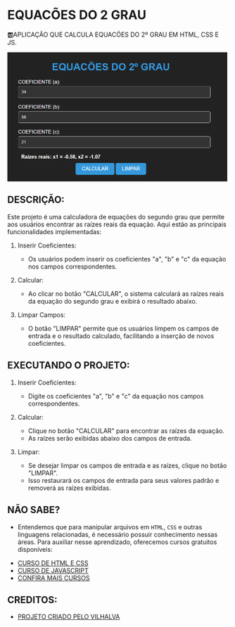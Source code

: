 # EQUACÕES DO 2 GRAU
🆎APLICAÇÃO QUE CALCULA EQUACÕES DO 2º GRAU EM HTML, CSS E JS.

<img src="FOTO.png" align="center" width="500"> <br>

## DESCRIÇÃO:
Este projeto é uma calculadora de equações do segundo grau que permite aos usuários encontrar as raízes reais da equação. Aqui estão as principais funcionalidades implementadas:

1. Inserir Coeficientes:
   - Os usuários podem inserir os coeficientes "a", "b" e "c" da equação nos campos correspondentes.

2. Calcular:
   - Ao clicar no botão "CALCULAR", o sistema calculará as raízes reais da equação do segundo grau e exibirá o resultado abaixo.

3. Limpar Campos:
   - O botão "LIMPAR" permite que os usuários limpem os campos de entrada e o resultado calculado, facilitando a inserção de novos coeficientes.

## EXECUTANDO O PROJETO:
1. Inserir Coeficientes:
   - Digite os coeficientes "a", "b" e "c" da equação nos campos correspondentes.

2. Calcular:
   - Clique no botão "CALCULAR" para encontrar as raízes da equação.
   - As raízes serão exibidas abaixo dos campos de entrada.

3. Limpar:
   - Se desejar limpar os campos de entrada e as raízes, clique no botão "LIMPAR".
   - Isso restaurará os campos de entrada para seus valores padrão e removerá as raízes exibidas.

## NÃO SABE?
- Entendemos que para manipular arquivos em `HTML`, `CSS` e outras linguagens relacionadas, é necessário possuir conhecimento nessas áreas. Para auxiliar nesse aprendizado, oferecemos cursos gratuitos disponíveis:
* [CURSO DE HTML E CSS](https://github.com/VILHALVA/CURSO-DE-HTML-E-CSS)
* [CURSO DE JAVASCRIPT](https://github.com/VILHALVA/CURSO-DE-JAVASCRIPT)
* [CONFIRA MAIS CURSOS](https://github.com/VILHALVA?tab=repositories&q=+topic:CURSO)

## CREDITOS:
- [PROJETO CRIADO PELO VILHALVA](https://github.com/VILHALVA)

